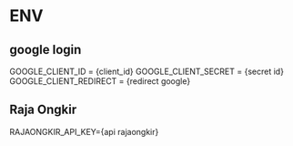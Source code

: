 # ENV
## google login
GOOGLE_CLIENT_ID = {client_id}
GOOGLE_CLIENT_SECRET = {secret id}
GOOGLE_CLIENT_REDIRECT = {redirect google}

## Raja Ongkir
RAJAONGKIR_API_KEY={api rajaongkir}
